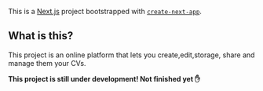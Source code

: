 This is a [Next.js](https://nextjs.org/) project bootstrapped with [`create-next-app`](https://github.com/vercel/next.js/tree/canary/packages/create-next-app).

## What is this?
This project is an online platform that lets you create,edit,storage, share and manage them your CVs.

**This project is still under development! Not finished yet ✋**
